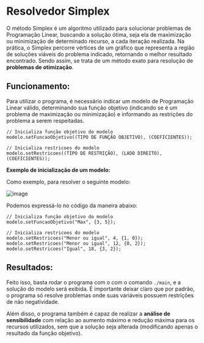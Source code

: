 # Resolvedor Simplex
O método Simplex é um algoritmo utilizado para solucionar problemas de Programação Linear, buscando a solução ótima, seja ela de maximização ou minimização de determinado recurso, a cada iteração realizada. Na prática, o Simplex percorre vértices de um gráfico que representa a região de soluções viáveis do problema indicado, retornando o melhor resultado encontrado. Sendo assim, se trata de um método exato para resolução de **problemas de otimização**.

## Funcionamento:
Para utilizar o programa, é necessário indicar um modelo de Programação Linear válido, determinando sua função objetivo (indicando se é um problema de maximização ou minimização) e informando as restrições do problema a serem respeitadas.

``` 
// Inicializa função objetivo do modelo
modelo.setFuncaoObjetivo((TIPO DE FUNÇÃO OBJETIVO), (COEFICIENTES));

// Inicializa restricoes do modelo
modelo.setRestricoes((TIPO DE RESTRIÇÃO), (LADO DIREITO), (COEFICIENTES));
```
**Exemplo de inicialização de um modelo:**

Como exemplo, para resolver o seguinte modelo:

<!---

-->

![image](https://cdn.discordapp.com/attachments/806262947160653834/854752706090631208/WhatsApp_Image_2021-06-08_at_13.03.04_1.jpg)

Podemos expressá-lo no código da maneira abaixo:

```
// Inicializa função objetivo do modelo
modelo.setFuncaoObjetivo("Max", {3, 5});

// Inicializa restricoes do modelo
modelo.setRestricoes("Menor ou igual", 4, {1, 0});
modelo.setRestricoes("Menor ou igual", 12, {0, 2});
modelo.setRestricoes("Igual", 18, {3, 2});
```

## Resultados:
Feito isso, basta rodar o programa com o com o comando ```./main```, e a solução do modelo será exibida. É importante deixar claro que por padrão, o programa só resolve problemas onde suas variáveis possuem restrições de não negatividade.

Além disso, o programa também é capaz de realizar a **análise de sensibilidade** com relação ao aumento máximo e redução máxima para os recursos utilizados, sem que a solução seja alterada (modificando apenas o resultado da função objetivo).


